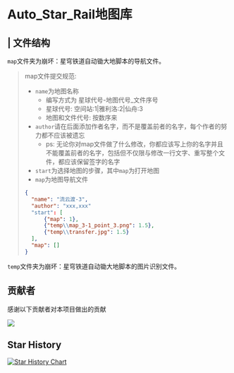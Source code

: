 # Auto_Star_Rail地图库

## | 文件结构
`map`文件夹为崩坏：星穹铁道自动锄大地脚本的导航文件。

> map文件提交规范:
> * `name`为地图名称
>   * 编写方式为 星球代号-地图代号_文件序号
>   * 星球代号: 空间站:1|雅利洛:2|仙舟:3
>   * 地图和文件代号: 按数序来
> * `author`请在后面添加作者名字，而不是覆盖前者的名字，每个作者的努力都不应该被遗忘
>   * ps: 无论你对map文件做了什么修改，你都应该写上你的名字并且不能覆盖前者的名字，包括但不仅限与修改一行文字、重写整个文件，都应该保留签字的名字
> * `start`为选择地图的步骤，其中`map`为打开地图
> * `map`为地图导航文件
> ```json
> {
>   "name": "流云渡-3",
>   "author": "xxx,xxx"
>   "start": [
>       {"map": 1},
>       {"temp\\map_3-1_point_3.png": 1.5},
>       {"temp\\transfer.jpg": 1.5}
>   ],
>   "map": []
> }
> ```
    
`temp`文件夹为崩坏：星穹铁道自动锄大地脚本的图片识别文件。

## 贡献者

感谢以下贡献者对本项目做出的贡献

<a href="https://github.com/Night-stars-1/Auto_Star_Rail_MAP/graphs/contributors">
  <img src="https://contrib.rocks/image?repo=Night-stars-1/Auto_Star_Rail_MAP" />

</a>

## Star History

[![Star History Chart](https://api.star-history.com/svg?repos=Night-stars-1/Auto_Star_Rail_MAP&type=Date)](https://star-history.com/#Night-stars-1/Auto_Star_Rail_MAP&Date)
